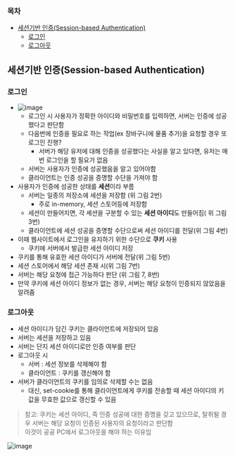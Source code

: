 ### 목차
- [세션기반 인증(Session-based Authentication)](#세션기반-인증session-based-authentication)
  - [로그인](#로그인)
  - [로그아웃](#로그아웃)
## 세션기반 인증(Session-based Authentication)
### 로그인
- ![image](https://user-images.githubusercontent.com/102513932/202377503-a659fb9b-fc90-4c34-9cd6-0595028a6eb5.png)
  - 로그인 시 사용자가 정확한 아이디와 비밀번호를 입력하면, 서버는 인증에 성공했다고 판단함
  - 다음번에 인증을 필요로 하는 작업(ex 장바구니에 물품 추가)을 요청할 경우 또 로그인 진행?
    - 서버가 해당 유저에 대해 인증을 성공했다는 사실을 알고 있다면, 유저는 매번 로그인을 할 필요가 없음
  - 서버는 사용자가 인증에 성공했음을 알고 있어야함
  - 클라이언트는 인증 성공을 증명할 수단을 가져야 함
- 사용자가 인증에 성공한 상태를 **세션**이라 부름
  - 서버는 일종의 저장소에 세션을 저장함 (위 그림 2번)
    - 주로 in-memory, 세션 스토어등에 저장함
  - 세션이 만들어지면, 각 세션을 구분할 수 있는 **세션 아이디**도 만들어짐( 위 그림 3번)
  - 클라이언트에 세션 성공을 증명할 수단으로써 세션 아이디를 전달(위 그림 4번)
- 이때 웹사이트에서 로그인을 유지하기 위한 수단으로 **쿠키** 사용
  - 쿠키에 서버에서 발급한 세션 아이디 저장
- 쿠키를 통해 유효한 세션 아이디가 서버에 전달(위 그림 5번)
- 세션 스토어에서 해당 세션 존재 시(위 그림 7번)
- 서버는 해당 요청에 접근 가능하다 판단 (위 그림 7, 8번)
- 만약 쿠키에 세션 아이디 정보가 없는 경우, 서버는 해당 요청이 인증되지 않았음을 알려줌

### 로그아웃
- 세션 아이디가 담긴 쿠키는 클라이언트에 저장되어 있음
- 서버는 세션을 저장하고 있음
- 서버는 단지 세션 아이디로만 인증 여부를 판단
- 로그아웃 시
  - 서버 : 세션 정보를 삭제해야 함
  - 클라이언트 : 쿠키를 갱신해야 함
- 서버가 클라이언트의 쿠키를 임의로 삭제할 수는 없음
  - 대신, set-cookie를 통해 클라이언트에게 쿠키를 전송할 때 세션 아이디의 키값을 무효한 값으로 갱신할 수 있음

> 참고: 쿠키는 세션 아이디, 즉 인증 성공에 대한 증명을 갖고 있으므로, 탈취될 경우 서버는 해당 요청이 인증된 사용자의 요청이라고 판단함 <br>
> 이것이 공공 PC에서 로그아웃을 해야 하는 이유임

![image](https://user-images.githubusercontent.com/102513932/202400593-ab6e96d2-0da4-44e6-bf4e-d51c019a3443.png)